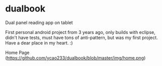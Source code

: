 dualbook
========

Dual panel reading app on tablet

First personal android project from 3 years ago, only builds with eclipse, didn't have tests, must have tons of anti-pattern, but was my first project. Have a dear place in my heart. :)

Home Page
(https://github.com/ycao233/dualbook/blob/master/img/home.png)
